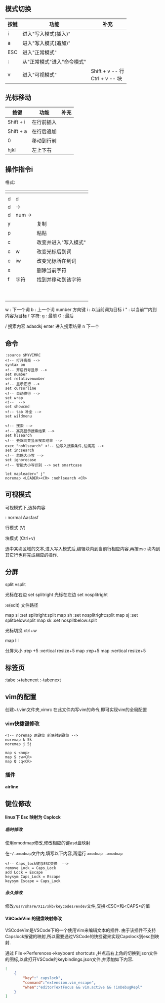 #

## 模式切换

|按键|功能|补充|
|-|-|-|
|i|进入"写入模式(插入)"||
|a|进入"写入模式(追加)"||
|ESC|进入"正常模式"||
|:|从"正常模式"进入"命令模式"||
|v|进入"可视模式"|Shift + v -- 行<br/>Ctrl + v -- 块|

## 光标移动

|按键|功能|补充|
|-|-|-|
|Shift + i|在行前插入||
|Shift + a|在行后追加||
|0|移动到行前||
|hjkl|左上下右||

## 操作指令i

格式: <operation> <motion>

|<operation>|<motion>||
|-|-|-|
||||
|d|d||
|d|->||
|d|num ->||
|y||复制|
|p||粘贴|
|c||改变并进入"写入模式"|
|c|w|改变光标后到词|
|c|iw|改变光标所在到词|
|x||删除当前字符|
|f|字符|找到并移动到该字符|
||||
||||
||||
||||
||||
||||
||||
||||
||||

w : 下一个词
b : 上一个词
number 
方向键
i : 以当前词为目标
i " : 以当前""内到内容为目标
f 字符:
g : 最前
G : 最后

/ 搜索内容
adasdkj
enter 进入搜索结果
n 下一个

## 命令

```
:source $MYVIMRC
<!-- 打开高亮 -->
syntax on
<!-- 开启行号显示 -->
set number
set relativenumber
<!-- 显示底行 -->
set cursorline
<!-- 自动换行 -->
set wrap
<!--  -->
set showcmd
<!-- tab 补全 -->
set wildmenu

<!-- 搜索 -->
<!-- 高亮显示搜索结果 -->
set hlsearch
<!-- 去除高亮显示搜索结果 -->
exec "nohlsearch" <!-- 边写入搜索条件,边高亮 -->
set incsearch
<!-- 忽略大小写 -->
set ignorecase
<!-- 智能大小写识别 --> set smartcase

let mapleader=" j"
noremap <LEADER><CR> :nohlsearch <CR>
```

## 可视模式

可视模式下,选择内容

: normal Aasfasf

行模式 (V)

块模式 (Ctrl+v)

选中某块区域的文本,进入写入模式后,编辑块内到当前行相应内容,再按esc 块内到其它行也将完成相应的操作. 

## 分屏

split
vsplit

光标在右边
set splitright
光标在左边
set nosplitright

:e(edit) 文件路径

map sl :set splitright<CR>:split<CR>
map sh :set nosplitright<CR>:split<CR>
map sj :set splitbelow<CR>:split<CR>
map sk :set nosplitbelow<CR>:split<CR>

光标切换
ctrl+w

map <LEADER>l <C-w>l


分屏大小
:rep +5
:vertical resize+5
map <up> :rep+5<CR>
map <right> :vertical resize+5<CR>


## 标签页

:tabe 
:+tabenext
:-tabenext

## vim的配置

创建~/.vim文件夹,vimrc
在此文件内写vim的命令,即可实现vim的全局配置

### vim快捷键修改

```vimrc
<!-- noremap 原键位 新映射到键位 -->
noremap k 5k
noremap j 5j

map s <nop>
map S :w<CR>
map Q :q<CR>

```

### 插件

#### airline

#### 


## 键位修改

#### linux下 Esc 映射为 Caplock

##### 临时修改

使用xmodmap修改,修改相应的键asd盘映射

在`~/.xmodmap`文件内,填写以下内容,再运行 `xmodmap .xmodmap`

```xmodmap  
<!-- Caps_lock键与ESC交换  -->
remove Lock = Caps_Lock
add Lock = Escape
keysym Caps_Lock = Escape
keysym Escape = Caps_Lock
```

##### 永久修改

修改`/usr/share/X11/xkb/keycodes/evdev`文件,交换\<ESC>和\<CAPS>的值

#### VSCodeVim 的键盘映射修改

VSCodeVim是VSCode下的一个使用Vim来编辑文本的插件.
由于该插件不支持Capslock按键的映射,所以需要通过VSCode的快捷键来实现Capslock到esc到映射.

通过 File->Perferences->keyboard shortcuts ,并点击右上角的切换到json文件的图标,以此打开VSCode的keybindings.json文件,并添加如下内容.

```json
[
    {
        "key":" capslock",
        "command":"extension.vim_escape",
        "when":"editorTextFocus && vim.active && !inDebugRepl"
    }
]
```
